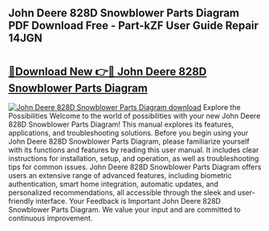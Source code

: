 ## John Deere 828D Snowblower Parts Diagram PDF Download Free - Part-kZF User Guide Repair 14JGN

# <h2><a href="http://dfpvi0l.blite.top/?on=John+Deere+828D+Snowblower+Parts+Diagram">🔗Download New 👉🔴 John Deere 828D Snowblower Parts Diagram</a></h2>

[![John Deere 828D Snowblower Parts Diagram download](https://i.imgur.com/lujVjoI.png)](http://dfpvi0l.blite.top/?on=John+Deere+828D+Snowblower+Parts+Diagram)
Explore the Possibilities Welcome to the world of possibilities with your new John Deere 828D Snowblower Parts Diagram! This manual explores its features, applications, and troubleshooting solutions. Before you begin using your John Deere 828D Snowblower Parts Diagram, please familiarize yourself with its functions and features by reading this user manual. It includes clear instructions for installation, setup, and operation, as well as troubleshooting tips for common issues. John Deere 828D Snowblower Parts Diagram offers users an extensive range of advanced features, including biometric authentication, smart home integration, automatic updates, and personalized recommendations, all accessible through the sleek and user-friendly interface. Your Feedback is Important John Deere 828D Snowblower Parts Diagram. We value your input and are committed to continuous improvement.
